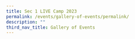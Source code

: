 ```yaml
---
title: Sec 1 LIVE Camp 2023
permalink: /events/gallery-of-events/permalink/
description: ""
third_nav_title: Gallery of Events
---
```

